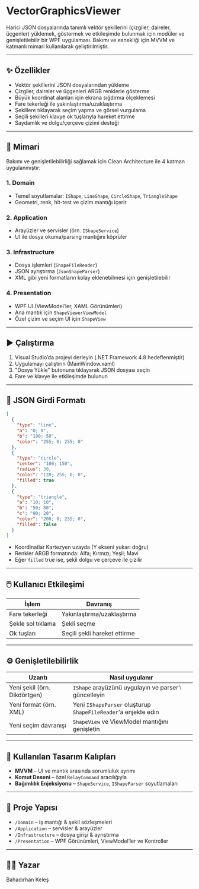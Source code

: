 # VectorGraphicsViewer

Harici JSON dosyalarında tanımlı vektör şekillerini (çizgiler, daireler, üçgenler) yüklemek, göstermek ve etkileşimde bulunmak için modüler ve genişletilebilir bir WPF uygulaması. Bakımı ve esnekliği için MVVM ve katmanlı mimari kullanılarak geliştirilmiştir.

---

## ✨ Özellikler

- Vektör şekillerini JSON dosyalarından yükleme
- Çizgiler, daireler ve üçgenleri ARGB renklerle gösterme
- Büyük koordinat alanları için ekrana sığdırma ölçeklemesi
- Fare tekerleği ile yakınlaştırma/uzaklaştırma
- Şekillere tıklayarak seçim yapma ve görsel vurgulama
- Seçili şekilleri klavye ok tuşlarıyla hareket ettirme
- Saydamlık ve dolgu/çerçeve çizimi desteği

---

## 🧱 Mimari

Bakımı ve genişletilebilirliği sağlamak için Clean Architecture ile 4 katman uygulanmıştır:

### 1. **Domain**

- Temel soyutlamalar: `IShape`, `LineShape`, `CircleShape`, `TriangleShape`
- Geometri, renk, hit-test ve çizim mantığı içerir

### 2. **Application**

- Arayüzler ve servisler (örn. `IShapeService`)
- UI ile dosya okuma/parsing mantığını köprüler

### 3. **Infrastructure**

- Dosya işlemleri (`ShapeFileReader`)
- JSON ayrıştırma (`JsonShapeParser`)
- XML gibi yeni formatların kolay eklenebilmesi için genişletilebilir

### 4. **Presentation**

- WPF UI (ViewModel’ler, XAML Görünümleri)
- Ana mantık için `ShapeViewerViewModel`
- Özel çizim ve seçim UI için `ShapeView`

---

## ▶️ Çalıştırma

1. Visual Studio’da projeyi derleyin (.NET Framework 4.8 hedeflenmiştir)
2. Uygulamayı çalıştırın (MainWindow.xaml)
3. "Dosya Yükle" butonuna tıklayarak JSON dosyası seçin
4. Fare ve klavye ile etkileşimde bulunun

---

## 📄 JSON Girdi Formatı

```json
[
  {
    "type": "line",
    "a": "0; 0",
    "b": "100; 50",
    "color": "255; 0; 255; 0"
  },
  {
    "type": "circle",
    "center": "100; 150",
    "radius": 30,
    "color": "128; 255; 0; 0",
    "filled": true
  },
  {
    "type": "triangle",
    "a": "10; 10",
    "b": "50; 80",
    "c": "90; 20",
    "color": "200; 0; 255; 0",
    "filled": false
  }
]
```
- Koordinatlar Kartezyen uzayda (Y ekseni yukarı doğru)
- Renkler ARGB formatında: Alfa; Kırmızı; Yeşil; Mavi
- Eğer `filled` true ise, şekil dolgu ve çerçeve ile çizilir

---

## 🖱️ Kullanıcı Etkileşimi

| İşlem               | Davranış             |
| ------------------- | -------------------- |
| Fare tekerleği      | Yakınlaştırma/uzaklaştırma  |
| Şekle sol tıklama  | Şekli seçme          |
| Ok tuşları         | Seçili şekli hareket ettirme |

---

## ⚙️ Genişletilebilirlik

| Uzantı                    | Nasıl uygulanır                                            |
| ------------------------- | ---------------------------------------------------------- |
| Yeni şekil (örn. Dikdörtgen) | `IShape` arayüzünü uygulayın ve parser'ı güncelleyin       |
| Yeni format (örn. XML)     | Yeni `IShapeParser` oluşturup `ShapeFileReader`'a enjekte edin |
| Yeni seçim davranışı       | `ShapeView` ve ViewModel mantığını genişletin               |

---

## 🧠 Kullanılan Tasarım Kalıpları

- **MVVM** – UI ve mantık arasında sorumluluk ayrımı
- **Komut Deseni** – özel `RelayCommand` aracılığıyla
- **Bağımlılık Enjeksiyonu** – `ShapeService`, `IShapeParser` soyutlamaları

---

## 📁 Proje Yapısı

- `/Domain` – iş mantığı & şekil sözleşmeleri
- `/Application` – servisler & arayüzler
- `/Infrastructure` – dosya girişi & ayrıştırma
- `/Presentation` – WPF Görünümleri, ViewModel’ler ve Kontroller

---

## 👨‍💻 Yazar

Bahadırhan Keleş

